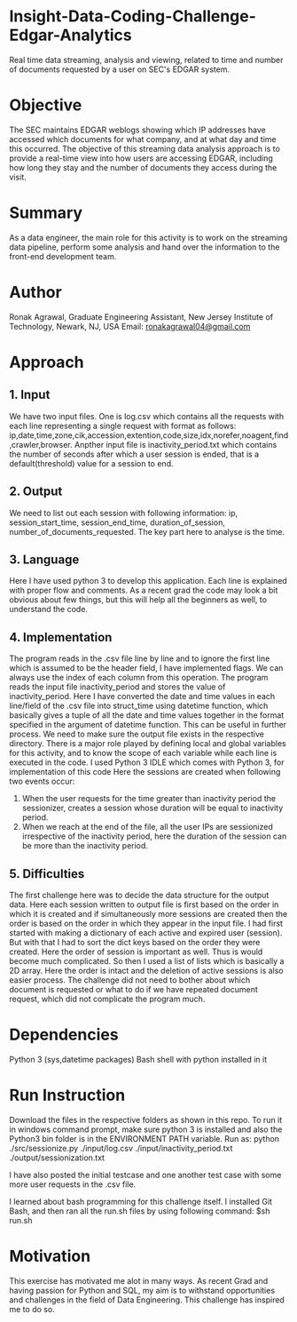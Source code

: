 # Insight-Data-Coding-Challenge-Edgar-Analytics
Real time data streaming, analysis and viewing, related to time and number of documents requested by a user on SEC's EDGAR system.

# Objective
The SEC maintains EDGAR weblogs showing which IP addresses have accessed which documents for what company, and at what day and time this occurred. The objective of this streaming data analysis approach is to provide a real-time view into how users are accessing EDGAR, including how long they stay and the number of documents they access during the visit.

# Summary
As a data engineer, the main role for this activity is to work on the streaming data pipeline, perform some analysis and hand over the information to the front-end development team.

# Author
Ronak Agrawal, Graduate Engineering Assistant, New Jersey Institute of Technology, Newark, NJ, USA
Email: ronakagrawal04@gmail.com

# Approach
## 1. Input
We have two input files. One is log.csv which contains all the requests with each line representing a single request with format as follows: ip,date,time,zone,cik,accession,extention,code,size,idx,norefer,noagent,find,crawler,browser. Anpther input file is inactivity_period.txt which contains the number of seconds after which a user session is ended, that is a default(threshold) value for a session to end.

## 2. Output
We need to list out each session with following information: ip, session_start_time, session_end_time, duration_of_session, number_of_documents_requested. The key part here to analyse is the time.

## 3. Language
Here I have used python 3 to develop this application. Each line is explained with proper flow and comments. As a recent grad the code may look a bit obvious about few things, but this will help all the beginners as well, to understand the code.

## 4. Implementation
The program reads in the .csv file line by line and to ignore the first line which is assumed to be the header field, I have implemented flags. We can always use the index of each column from this operation. The program reads the input file inactivity_period and stores the value of inactivity_period. Here I have converted the date and time values in each line/field of the .csv file into struct_time using datetime function, which basically gives a tuple of all the date and time values together in the format specified in the argument of datetime function. This can be useful in further process. We need to make sure the output file exists in the respective directory. There is a major role played by defining local and global variables for this activity, and to know the scope of each variable while each line is executed in the code. I used Python 3 IDLE which comes with Python 3, for implementation of this code
Here the sessions are created when following two events occur:
1. When the user requests for the time greater than inactivity period the sessionizer, creates a session whose duration will be equal to inactivity period. 
2. When we reach at the end of the file, all the user IPs are sessionized irrespective of the inactivity period, here the duration of the session can be more than the inactivity period. 

## 5. Difficulties
The first challenge here was to decide the data structure for the output data. Here each session written to output file is first based on the order in which it is created and if simultaneously more sessions are created then the order is based on the order in which they appear in the input file. I had first started with making a dictionary of each active and expired user (session). But with that I had to sort the dict keys based on the order they were created. Here the order of session is important as well. Thus is would become much complicated. So then I used a list of lists which is basically a 2D array. Here the order is intact and the deletion of active sessions is also easier process. The challenge did not need to bother about which document is requested or what to do if we have repeated document request, which did not complicate the program much.

# Dependencies
Python 3 (sys,datetime packages)
Bash shell with python installed in it

# Run Instruction
Download the files in the respective folders as shown in this repo. 
To run it in windows command prompt, make sure python 3 is installed and also the Python3 bin folder is in the ENVIRONMENT PATH variable.
Run as: python ./src/sessionize.py ./input/log.csv ./input/inactivity_period.txt ./output/sessionization.txt

I have also posted the initial testcase and one another test case with some more user requests in the .csv file.

I learned about bash programming for this challenge itself. I installed Git Bash, and then ran all the run.sh files by using following command: $sh run.sh

# Motivation
This exercise has motivated me alot in many ways. As recent Grad and having passion for Python and SQL, my aim is to withstand opportunities and challenges in the field of Data Engineering. This challenge has inspired me to do so.
